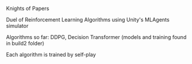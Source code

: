 Knights of Papers

Duel of Reinforcement Learning Algorithms using Unity's MLAgents simulator

Algorithms so far: DDPG, Decision Transformer
(models and training found in build2 folder)

Each algorithm is trained by self-play 
